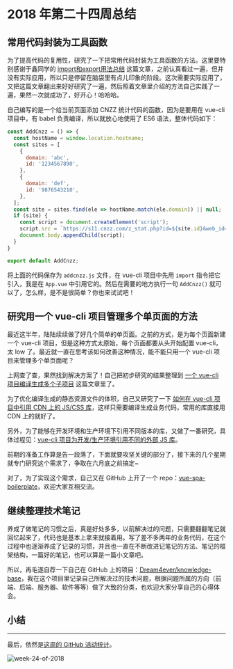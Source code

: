 # 2018 年第二十四周总结

## 常用代码封装为工具函数

为了提高代码的复用性，研究了一下把常用代码封装为工具函数的方法。这里要特别感谢于鑫同学的 [import和export用法总结](http://xugaoyang.com/post/5a7db793a8404c2b118fe7df) 这篇文章，之前认真看过一遍，但并没有实际应用，所以只是停留在脑袋里有点儿印象的阶段。这次需要实际应用了，又把这篇文章翻出来好好研究了一遍，然后照着文章里介绍的方法自己实践了一遍，果然一次就成功了，好开心！哈哈哈。

自己编写的是一个给当前页面添加 CNZZ 统计代码的函数，因为是要用在 vue-cli 项目中，有 babel 负责编译，所以就放心地使用了 ES6 语法，整体代码如下：

```js
const AddCnzz = () => {
  const hostName = window.location.hostname;
  const sites = [
    {
      domain: 'abc',
      id: '1234567890',
    },
    {
      domain: 'def',
      id: '9876543210',
    },
  ];
  const site = sites.find(ele => hostName.match(ele.domain)) || null;
  if (site) {
    const script = document.createElement('script');
    script.src = `https://s11.cnzz.com/z_stat.php?id=${site.id}&web_id=${site.id}`;
    document.body.appendChild(script);
  }
}

export default AddCnzz;
```

将上面的代码保存为 `addcnzz.js` 文件，在 vue-cli 项目中先用 `import` 指令把它引入，我是在 `App.vue` 中引用它的。然后在需要的地方执行一句 `AddCnzz()` 就可以了，怎么样，是不是很简单？你也来试试吧！

## 研究用一个 vue-cli 项目管理多个单页面的方法

最近这半年，陆陆续续做了好几个简单的单页面。之前的方式，是为每个页面新建一个 vue-cli 项目，但是这种方式太原始，每个页面都要从头开始配置 vue-cli，太 low 了。最近就一直在思考该如何改善这种情况，能不能只用一个 vue-cli 项目来管理多个单页面呢？

上网查了查，果然找到解决方案了！自己把初步研究的结果整理到 [一个 vue-cli 项目编译生成多个子项目](https://github.com/Dream4ever/knowledge-base/issues/46) 这篇文章里了。

为了优化编译生成的静态资源文件的体积，自己又研究了一下 [如何在 vue-cli 项目中引用 CDN 上的 JS/CSS 库](https://github.com/Dream4ever/knowledge-base/issues/42)，这样只需要编译生成业务代码，常用的库直接用 CDN 上的就好了。

另外，为了能够在开发环境和生产环境下引用不同版本的库，又做了一番研究，具体过程见：[vue-cli 项目为开发/生产环境引用不同的外部 JS 库](https://github.com/Dream4ever/knowledge-base/issues/47)。

前期的准备工作算是告一段落了，下面就要攻坚关键的部分了，接下来的几个星期就专门研究这个需求了，争取在六月底之前搞定~

对了，为了实现这个需求，自己又在 GitHub 上开了一个 repo：[vue-spa-boilerplate](https://github.com/Dream4ever/vue-spa-boilerplate)，欢迎大家互相交流。

## 继续整理技术笔记

养成了做笔记的习惯之后，真是好处多多，以前解决过的问题，只需要翻翻笔记就回忆起来了，代码也是基本上拿来就接着用。写了差不多两年的业务代码，在这个过程中也逐渐养成了记录的习惯，并且也一直在不断改进记笔记的方法、笔记的框架结构，一篇好的笔记，也可以算是一篇小文章吧。

所以，再毛遂自荐一下自己在 GitHub 上的项目：[Dream4ever/knowledge-base](https://github.com/Dream4ever/knowledge-base)，我在这个项目里记录自己所解决过的技术问题，根据问题所属的方向（前端、后端、服务器、软件等等）做了大致的分类，也欢迎大家分享自己的心得体会。

## 小结

---

最后，依然是[这周的 GitHub 活动统计](https://github.com/Dream4ever?tab=overview&from=2018-06-11&to=2018-06-17)。

![week-24-of-2018](http://owve9bvtw.bkt.clouddn.com/FmCLrFl875wiWA1jb6C1MD6KKWK1)
